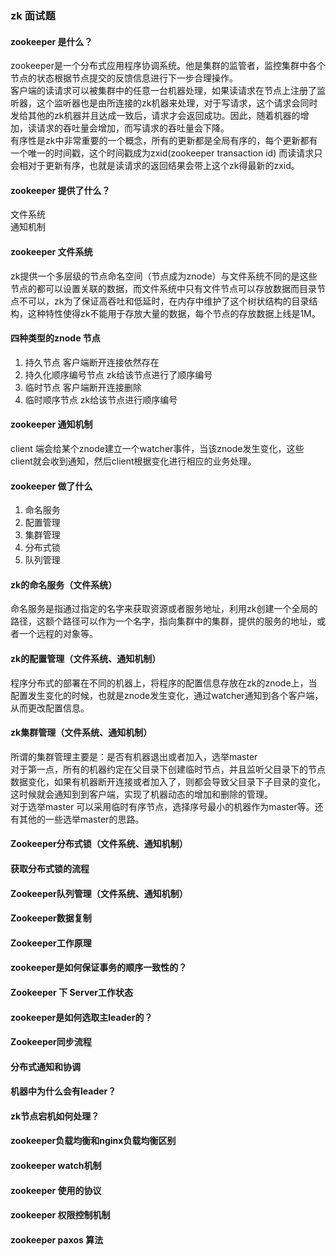 ### zk 面试题
#### zookeeper 是什么？
zookeeper是一个分布式应用程序协调系统。他是集群的监管者，监控集群中各个节点的状态根据节点提交的反馈信息进行下一步合理操作。  
客户端的读请求可以被集群中的任意一台机器处理，如果读请求在节点上注册了监听器，这个监听器也是由所连接的zk机器来处理，对于写请求，这个请求会同时发给其他的zk机器并且达成一致后，请求才会返回成功。因此，随着机器的增加，读请求的吞吐量会增加，而写请求的吞吐量会下降。  
有序性是zk中非常重要的一个概念，所有的更新都是全局有序的，每个更新都有一个唯一的时间戳，这个时间戳成为zxid(zookeeper transaction id) 而读请求只会相对于更新有序，也就是读请求的返回结果会带上这个zk得最新的zxid。

#### zookeeper 提供了什么？
文件系统  
通知机制

#### zookeeper 文件系统
zk提供一个多层级的节点命名空间（节点成为znode）与文件系统不同的是这些节点的都可以设置关联的数据，而文件系统中只有文件节点可以存放数据而目录节点不可以，zk为了保证高吞吐和低延时，在内存中维护了这个树状结构的目录结构，这种特性使得zk不能用于存放大量的数据，每个节点的存放数据上线是1M。

#### 四种类型的znode 节点
1. 持久节点  客户端断开连接依然存在
2. 持久化顺序编号节点  zk给该节点进行了顺序编号
3. 临时节点  客户端断开连接删除
4. 临时顺序节点  zk给该节点进行顺序编号

#### zookeeper 通知机制
client 端会给某个znode建立一个watcher事件，当该znode发生变化，这些client就会收到通知，然后client根据变化进行相应的业务处理。

#### zookeeper 做了什么
1. 命名服务
2. 配置管理
3. 集群管理
4. 分布式锁
5. 队列管理

#### zk的命名服务（文件系统）
命名服务是指通过指定的名字来获取资源或者服务地址，利用zk创建一个全局的路径，这额个路径可以作为一个名字，指向集群中的集群，提供的服务的地址，或者一个远程的对象等。

#### zk的配置管理（文件系统、通知机制）
程序分布式的部署在不同的机器上，将程序的配置信息存放在zk的znode上，当配置发生变化的时候，也就是znode发生变化，通过watcher通知到各个客户端，从而更改配置信息。

#### zk集群管理（文件系统、通知机制）
所谓的集群管理主要是：是否有机器退出或者加入，选举master  
对于第一点，所有的机器约定在父目录下创建临时节点，并且监听父目录下的节点数据变化，如果有机器断开连接或者加入了，则都会导致父目录下子目录的变化，这时候就会通知到到客户端，实现了机器动态的增加和删除的管理。  
对于选举master 可以采用临时有序节点，选择序号最小的机器作为master等。还有其他的一些选举master的思路。

#### Zookeeper分布式锁（文件系统、通知机制）

#### 获取分布式锁的流程

#### Zookeeper队列管理（文件系统、通知机制）

#### Zookeeper数据复制

#### Zookeeper工作原理

#### zookeeper是如何保证事务的顺序一致性的？

#### Zookeeper 下 Server工作状态

#### zookeeper是如何选取主leader的？

#### Zookeeper同步流程

#### 分布式通知和协调

#### 机器中为什么会有leader？

#### zk节点宕机如何处理？

#### zookeeper负载均衡和nginx负载均衡区别

#### zookeeper watch机制

#### zookeeper 使用的协议

#### zookeeper 权限控制机制

#### zookeeper paxos 算法
